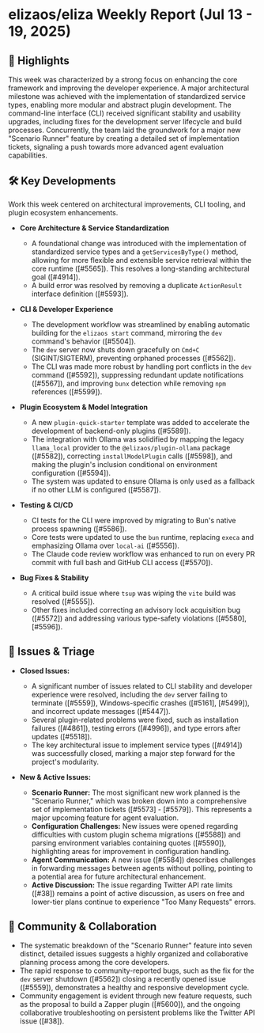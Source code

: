 # elizaos/eliza Weekly Report (Jul 13 - 19, 2025)

## 🚀 Highlights
This week was characterized by a strong focus on enhancing the core framework and improving the developer experience. A major architectural milestone was achieved with the implementation of standardized service types, enabling more modular and abstract plugin development. The command-line interface (CLI) received significant stability and usability upgrades, including fixes for the development server lifecycle and build processes. Concurrently, the team laid the groundwork for a major new "Scenario Runner" feature by creating a detailed set of implementation tickets, signaling a push towards more advanced agent evaluation capabilities.

## 🛠️ Key Developments
Work this week centered on architectural improvements, CLI tooling, and plugin ecosystem enhancements.

- **Core Architecture & Service Standardization**
  - A foundational change was introduced with the implementation of standardized service types and a `getServicesByType()` method, allowing for more flexible and extensible service retrieval within the core runtime ([#5565]). This resolves a long-standing architectural goal ([#4914]).
  - A build error was resolved by removing a duplicate `ActionResult` interface definition ([#5593]).

- **CLI & Developer Experience**
  - The development workflow was streamlined by enabling automatic building for the `elizaos start` command, mirroring the `dev` command's behavior ([#5504]).
  - The `dev` server now shuts down gracefully on `Cmd+C` (SIGINT/SIGTERM), preventing orphaned processes ([#5562]).
  - The CLI was made more robust by handling port conflicts in the `dev` command ([#5592]), suppressing redundant update notifications ([#5567]), and improving `bunx` detection while removing `npm` references ([#5599]).

- **Plugin Ecosystem & Model Integration**
  - A new `plugin-quick-starter` template was added to accelerate the development of backend-only plugins ([#5589]).
  - The integration with Ollama was solidified by mapping the legacy `llama_local` provider to the `@elizaos/plugin-ollama` package ([#5582]), correcting `installModelPlugin` calls ([#5598]), and making the plugin's inclusion conditional on environment configuration ([#5594]).
  - The system was updated to ensure Ollama is only used as a fallback if no other LLM is configured ([#5587]).

- **Testing & CI/CD**
  - CI tests for the CLI were improved by migrating to Bun's native process spawning ([#5586]).
  - Core tests were updated to use the `bun` runtime, replacing `execa` and emphasizing Ollama over `local-ai` ([#5556]).
  - The Claude code review workflow was enhanced to run on every PR commit with full bash and GitHub CLI access ([#5570]).

- **Bug Fixes & Stability**
  - A critical build issue where `tsup` was wiping the `vite` build was resolved ([#5555]).
  - Other fixes included correcting an advisory lock acquisition bug ([#5572]) and addressing various type-safety violations ([#5580], [#5596]).

## 🐛 Issues & Triage

- **Closed Issues:**
  - A significant number of issues related to CLI stability and developer experience were resolved, including the `dev` server failing to terminate ([#5559]), Windows-specific crashes ([#5161], [#5499]), and incorrect update messages ([#5447]).
  - Several plugin-related problems were fixed, such as installation failures ([#4861]), testing errors ([#4996]), and type errors after updates ([#5518]).
  - The key architectural issue to implement service types ([#4914]) was successfully closed, marking a major step forward for the project's modularity.

- **New & Active Issues:**
  - **Scenario Runner:** The most significant new work planned is the "Scenario Runner," which was broken down into a comprehensive set of implementation tickets ([#5573] - [#5579]). This represents a major upcoming feature for agent evaluation.
  - **Configuration Challenges:** New issues were opened regarding difficulties with custom plugin schema migrations ([#5588]) and parsing environment variables containing quotes ([#5590]), highlighting areas for improvement in configuration handling.
  - **Agent Communication:** A new issue ([#5584]) describes challenges in forwarding messages between agents without polling, pointing to a potential area for future architectural enhancement.
  - **Active Discussion:** The issue regarding Twitter API rate limits ([#38]) remains a point of active discussion, as users on free and lower-tier plans continue to experience "Too Many Requests" errors.

## 💬 Community & Collaboration
- The systematic breakdown of the "Scenario Runner" feature into seven distinct, detailed issues suggests a highly organized and collaborative planning process among the core developers.
- The rapid response to community-reported bugs, such as the fix for the `dev` server shutdown ([#5562]) closing a recently opened issue ([#5559]), demonstrates a healthy and responsive development cycle.
- Community engagement is evident through new feature requests, such as the proposal to build a Zapper plugin ([#5600]), and the ongoing collaborative troubleshooting on persistent problems like the Twitter API issue ([#38]).
